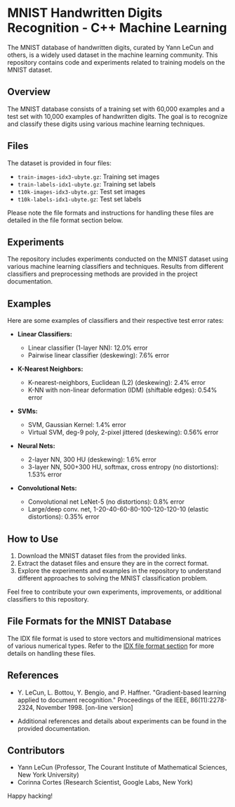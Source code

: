 # MNIST Handwritten Digits Recognition - C++ Machine Learning 

The MNIST database of handwritten digits, curated by Yann LeCun and others, is a widely used dataset in the machine learning community. This repository contains code and experiments related to training models on the MNIST dataset.

## Overview

The MNIST database consists of a training set with 60,000 examples and a test set with 10,000 examples of handwritten digits. The goal is to recognize and classify these digits using various machine learning techniques.

## Files

The dataset is provided in four files:

- `train-images-idx3-ubyte.gz`: Training set images
- `train-labels-idx1-ubyte.gz`: Training set labels
- `t10k-images-idx3-ubyte.gz`: Test set images
- `t10k-labels-idx1-ubyte.gz`: Test set labels

Please note the file formats and instructions for handling these files are detailed in the file format section below.

## Experiments

The repository includes experiments conducted on the MNIST dataset using various machine learning classifiers and techniques. Results from different classifiers and preprocessing methods are provided in the project documentation.

## Examples

Here are some examples of classifiers and their respective test error rates:

- **Linear Classifiers:**
  - Linear classifier (1-layer NN): 12.0% error
  - Pairwise linear classifier (deskewing): 7.6% error

- **K-Nearest Neighbors:**
  - K-nearest-neighbors, Euclidean (L2) (deskewing): 2.4% error
  - K-NN with non-linear deformation (IDM) (shiftable edges): 0.54% error

- **SVMs:**
  - SVM, Gaussian Kernel: 1.4% error
  - Virtual SVM, deg-9 poly, 2-pixel jittered (deskewing): 0.56% error

- **Neural Nets:**
  - 2-layer NN, 300 HU (deskewing): 1.6% error
  - 3-layer NN, 500+300 HU, softmax, cross entropy (no distortions): 1.53% error

- **Convolutional Nets:**
  - Convolutional net LeNet-5 (no distortions): 0.8% error
  - Large/deep conv. net, 1-20-40-60-80-100-120-120-10 (elastic distortions): 0.35% error

## How to Use

1. Download the MNIST dataset files from the provided links.
2. Extract the dataset files and ensure they are in the correct format.
3. Explore the experiments and examples in the repository to understand different approaches to solving the MNIST classification problem.

Feel free to contribute your own experiments, improvements, or additional classifiers to this repository.

## File Formats for the MNIST Database

The IDX file format is used to store vectors and multidimensional matrices of various numerical types. Refer to the [IDX file format section](#the-idx-file-format) for more details on handling these files.

## References

- Y. LeCun, L. Bottou, Y. Bengio, and P. Haffner. "Gradient-based learning applied to document recognition." Proceedings of the IEEE, 86(11):2278-2324, November 1998. [on-line version]

- Additional references and details about experiments can be found in the provided documentation.

## Contributors

- Yann LeCun (Professor, The Courant Institute of Mathematical Sciences, New York University)
- Corinna Cortes (Research Scientist, Google Labs, New York)

Happy hacking!
